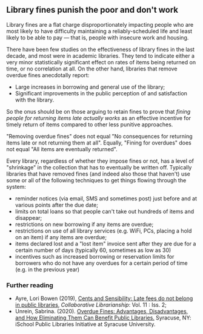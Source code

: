 ## Library fines punish the poor and don't work

Library fines are a flat charge disproportionately impacting people who are most likely to have difficulty maintaining a reliably-scheduled life and least likely to be able to pay — that is, people with insecure work and housing.

There have been few studies on the effectiveness of library fines in the last decade, and most were in academic libraries. They tend to indicate either a very minor statistically significant effect on rates of items being returned on time, or no correlation at all. On the other hand, libraries that remove overdue fines anecdotally report:

* Large increases in borrowing and general use of the library;
* Significant improvements in the public perception of and satisfaction with the library.

So the onus should be on those arguing to retain fines to prove that _fining people for returning items late actually works_ as an effective incentive for timely return of items compared to other less punitive approaches.

"Removing overdue fines" does not equal "No consequences for returning items late or not returning them at all". Equally, "Fining for overdues" does not equal "All items are eventually returned". 

Every library, regardless of whether they impose fines or not, has a level of "shrinkage" in the collection that has to eventually be written off. Typically libraries that have removed fines (and indeed also those that haven't) use some or all of the following techniques to get things flowing through the system:

* reminder notices (via email, SMS and sometimes post) just before and at various points after the due date;
* limits on total loans so that people can't take out hundreds of items and disappear;
* restrictions on new borrowing if any items are overdue;
* restrictions on use of all library services (e.g. WiFi, PCs, placing a hold on an item) if any items are overdue;
* items declared lost and a "lost item" invoice sent after they are due for a certain number of days (typically 60, sometimes as low as 30)
* incentives such as increased borrowing or reservation limits for borrowers who do not have any overdues for a certain period of time (e.g. in the previous year)

### Further reading

- Ayre, Lori Bowen (2019), [Cents and Sensibility: Late fees do not belong in public libraries](https://digitalcommons.du.edu/collaborativelibrarianship/vol11/iss2/3/), _Collaborative Librarianship_: Vol. 11 : Iss. 2;
- Unrein, Sabrina. (2020). [Overdue Fines: Advantages, Disadvantages, and How Eliminating Them Can Benefit Public Libraries.](https://ischool.syr.edu/wp-content/uploads/2020/06/Overdue-Fines-Advantages-Disadvantages-and-How-Eliminating-Them-Can-Benefit-Public-Libraries.pdf) Syracuse, NY: iSchool Public Libraries Initiative at Syracuse University.